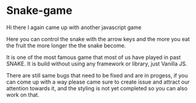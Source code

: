 # Snake-game
Hi there
I again came up with another javascript game

Here you can control the snake with the arrow keys and the more you eat the fruit the more longer the the snake become.

It is one of the most famous game that most of us have played in past SNAKE.
It is build without using any framework or library, just Vanilla JS.

There are still same bugs that need to be fixed and are in progess, if you can come up with a way please came sure to create issue and attract our attention towards it, and the styling is not yet completed so you can also work on that.

